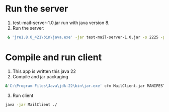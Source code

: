 # Run the server
1. test-mail-server-1.0.jar run with java version 8.
2. Run the server:
```sh
 & 'jre1.8.0_421\bin\java.exe' -jar test-mail-server-1.0.jar -s 2225 -p 3335 -m ./
```
# Compile and run client
1. This app is written this java 22
2. Compile and jar packaging
```sh
&'C:\Program Files\Java\jdk-22\bin\jar.exe' cfm MailClient.jar MANIFEST.MF -C bin  .
```
3. Run client
```sh
java -jar MailClient ./
```

